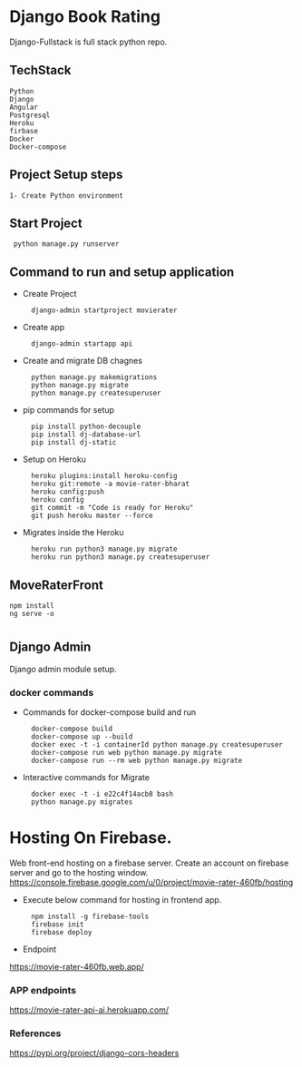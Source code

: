 # Django Book Rating 

Django-Fullstack is full stack python repo. 

## TechStack

    Python
    Django
    Angular
    Postgresql
    Heroku
    firbase
    Docker
    Docker-compose

## Project Setup steps

    1- Create Python environment

## Start Project

     python manage.py runserver

## Command to run and setup application 

- Create Project 
  
        django-admin startproject movierater 
- Create app
            
        django-admin startapp api

- Create and migrate DB chagnes
  
        python manage.py makemigrations
        python manage.py migrate
        python manage.py createsuperuser 
     
- pip commands for setup
 
        pip install python-decouple
        pip install dj-database-url
        pip install dj-static
     
- Setup on Heroku
          
        heroku plugins:install heroku-config
        heroku git:remote -a movie-rater-bharat
        heroku config:push
        heroku config
        git commit -m "Code is ready for Heroku"
        git push heroku master --force
- Migrates inside the Heroku 
  
        heroku run python3 manage.py migrate
        heroku run python3 manage.py createsuperuser


## MoveRaterFront
    npm install
    ng serve -o

#
## Django Admin

Django admin module setup. 

### docker commands 

- Commands for docker-compose build and run
  
        docker-compose build 
        docker-compose up --build 
        docker exec -t -i containerId python manage.py createsuperuser
        docker-compose run web python manage.py migrate
        docker-compose run --rm web python manage.py migrate
 
- Interactive commands for Migrate
    
        docker exec -t -i e22c4f14acb8 bash
        python manage.py migrates

# Hosting On Firebase.

Web front-end hosting on a firebase server. 
Create an account on firebase server and go to the hosting window.
https://console.firebase.google.com/u/0/project/movie-rater-460fb/hosting
    
- Execute below command for hosting in frontend app.
  
        npm install -g firebase-tools
        firebase init
        firebase deploy
  
- Endpoint
   
https://movie-rater-460fb.web.app/ 

### APP endpoints

https://movie-rater-api-ai.herokuapp.com/

### References
 
https://pypi.org/project/django-cors-headers
